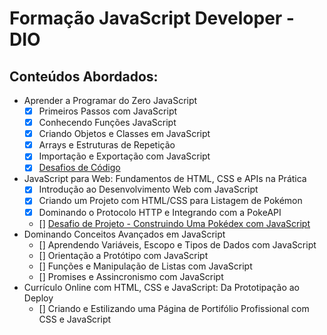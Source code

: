 # Formação JavaScript Developer - DIO

## Conteúdos Abordados:
- Aprender a Programar do Zero JavaScript
    - [x] Primeiros Passos com JavaScript
    - [x] Conhecendo Funções JavaScript
    - [x] Criando Objetos e Classes em JavaScript
    - [x] Arrays e Estruturas de Repetição
    - [x] Importação e Exportação com JavaScript
    - [x] [Desafios de Código](https://github.com/KayllaneGPina/Formacao-JavaScript/tree/main/desafios-codigos)
- JavaScript para Web: Fundamentos de HTML, CSS e APIs na Prática
    - [x] Introdução ao Desenvolvimento Web com JavaScript
    - [x] Criando um Projeto com HTML/CSS para Listagem de Pokémon
    - [x] Dominando o Protocolo HTTP e Integrando com a PokeAPI
    - [] [Desafio de Projeto - Construindo Uma Pokédex com JavaScript](https://github.com/KayllaneGPina/Formacao-JavaScript/tree/main/desafios-projetos)
- Dominando Conceitos Avançados em JavaScript
    - [] Aprendendo Variáveis, Escopo e Tipos de Dados com JavaScript
    - [] Orientação a Protótipo com JavaScript
    - [] Funções e Manipulação de Listas com JavaScript
    - [] Promises e Assincronismo com JavaScript
- Currículo Online com HTML, CSS e JavaScript: Da Prototipação ao Deploy
    - [] Criando e Estilizando uma Página de Portifólio Profissional com CSS e JavaScript